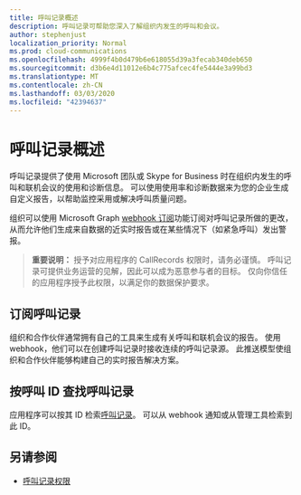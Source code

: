 ```yaml
---
title: 呼叫记录概述
description: 呼叫记录可帮助您深入了解组织内发生的呼叫和会议。
author: stephenjust
localization_priority: Normal
ms.prod: cloud-communications
ms.openlocfilehash: 4999f4b0d479b6e618055d39a3fecab340deb650
ms.sourcegitcommit: d3b6e4d11012e6b4c775afcec4fe5444e3a99bd3
ms.translationtype: MT
ms.contentlocale: zh-CN
ms.lasthandoff: 03/03/2020
ms.locfileid: "42394637"
---
```

# <a name="call-records-overview"></a>呼叫记录概述

呼叫记录提供了使用 Microsoft 团队或 Skype for Business 时在组织内发生的呼叫和联机会议的使用和诊断信息。 可以使用使用率和诊断数据来为您的企业生成自定义报告，以帮助监控采用或解决呼叫质量问题。

组织可以使用 Microsoft Graph [webhook 订阅](/graph/api/resources/webhooks?view=graph-rest-beta)功能订阅对呼叫记录所做的更改，从而允许他们生成来自数据的近实时报告或在某些情况下（如紧急呼叫）发出警报。

> **重要说明：** 授予对应用程序的 CallRecords 权限时，请务必谨慎。 呼叫记录可提供业务运营的见解，因此可以成为恶意参与者的目标。 仅向你信任的应用程序授予此权限，以满足你的数据保护要求。

## <a name="subscribe-to-call-records"></a>订阅呼叫记录

组织和合作伙伴通常拥有自己的工具来生成有关呼叫和联机会议的报告。 使用 webhook，他们可以在创建呼叫记录时接收连续的呼叫记录源。 此推送模型使组织和合作伙伴能够构建自己的实时报告解决方案。

## <a name="look-up-a-call-record-by-its-call-id"></a>按呼叫 ID 查找呼叫记录

应用程序可以按其 ID 检索[呼叫记录](/graph/api/resources/callrecords-callrecord?view=graph-rest-beta)。 可以从 webhook 通知或从管理工具检索到此 ID。

## <a name="see-also"></a>另请参阅

- [呼叫记录权限](/graph/permissions-reference#call-records-permissions)
